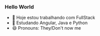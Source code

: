 ### Hello World

- 🔭 Hoje estou trabalhando com FullStack
- 🌱 Estudando Angular, Java e Python
- 😄 Pronouns: They/Don't now me

